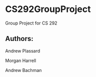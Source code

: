 CS292GroupProject
=================

Group Project for CS 292

Authors:
--------
Andrew Plassard

Morgan Harrell

Andrew Bachman
